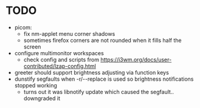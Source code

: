 # TODO
- picom:
  - fix nm-applet menu corner shadows
  - sometimes firefox corners are not rounded when it fills half the screen
- configure multimonitor workspaces
  - check config and scripts from https://i3wm.org/docs/user-contributed/lzap-config.html
- greeter should support brightness adjusting via function keys
- dunstify segfaults when -r/--replace is used so brightness notifications stopped working
  - turns out it was libnotify update which caused the segfault.. downgraded it
